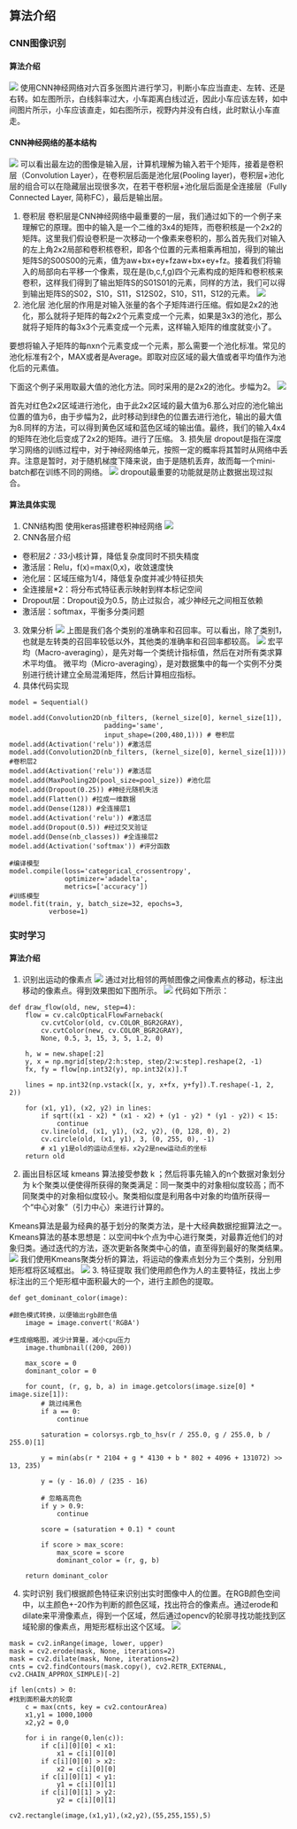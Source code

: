 ## 算法介绍
### CNN图像识别
#### 算法介绍
![](http://upload-images.jianshu.io/upload_images/8920871-4df70ba1699211d5.png?imageMogr2/auto-orient/strip%7CimageView2/2/w/1240)
使用CNN神经网络对六百多张图片进行学习，判断小车应当直走、左转、还是右转。如左图所示，白线斜率过大，小车距离白线过近，因此小车应该左转，如中间图片所示，小车应该直走，如右图所示，视野内并没有白线，此时默认小车直走。
#### CNN神经网络的基本结构
![](http://upload-images.jianshu.io/upload_images/8920871-8a1060796aa069b4.png?imageMogr2/auto-orient/strip%7CimageView2/2/w/1240)
可以看出最左边的图像是输入层，计算机理解为输入若干个矩阵，接着是卷积层（Convolution Layer），在卷积层后面是池化层(Pooling layer)，卷积层+池化层的组合可以在隐藏层出现很多次，在若干卷积层+池化层后面是全连接层（Fully Connected Layer, 简称FC），最后是输出层。
1. 卷积层
卷积层是CNN神经网络中最重要的一层，我们通过如下的一个例子来理解它的原理。图中的输入是一个二维的3x4的矩阵，而卷积核是一个2x2的矩阵。这里我们假设卷积是一次移动一个像素来卷积的，那么首先我们对输入的左上角2x2局部和卷积核卷积，即各个位置的元素相乘再相加，得到的输出矩阵S的S00S00的元素，值为aw+bx+ey+fzaw+bx+ey+fz。接着我们将输入的局部向右平移一个像素，现在是(b,c,f,g)四个元素构成的矩阵和卷积核来卷积，这样我们得到了输出矩阵S的S01S01的元素，同样的方法，我们可以得到输出矩阵S的S02，S10，S11，S12S02，S10，S11，S12的元素。
![](http://upload-images.jianshu.io/upload_images/8920871-f4df5aaacfbf2428.png?imageMogr2/auto-orient/strip%7CimageView2/2/w/1240)
2. 池化层
池化层的作用是对输入张量的各个子矩阵进行压缩。假如是2x2的池化，那么就将子矩阵的每2x2个元素变成一个元素，如果是3x3的池化，那么就将子矩阵的每3x3个元素变成一个元素，这样输入矩阵的维度就变小了。

要想将输入子矩阵的每nxn个元素变成一个元素，那么需要一个池化标准。常见的池化标准有2个，MAX或者是Average。即取对应区域的最大值或者平均值作为池化后的元素值。

下面这个例子采用取最大值的池化方法。同时采用的是2x2的池化。步幅为2。
![](http://upload-images.jianshu.io/upload_images/8920871-723fe51b10311831.png?imageMogr2/auto-orient/strip%7CimageView2/2/w/1240)

首先对红色2x2区域进行池化，由于此2x2区域的最大值为6.那么对应的池化输出位置的值为6，由于步幅为2，此时移动到绿色的位置去进行池化，输出的最大值为8.同样的方法，可以得到黄色区域和蓝色区域的输出值。最终，我们的输入4x4的矩阵在池化后变成了2x2的矩阵。进行了压缩。
3. 损失层
dropout是指在深度学习网络的训练过程中，对于神经网络单元，按照一定的概率将其暂时从网络中丢弃。注意是暂时，对于随机梯度下降来说，由于是随机丢弃，故而每一个mini-batch都在训练不同的网络。
![](http://upload-images.jianshu.io/upload_images/8920871-84e202734475fffe.png?imageMogr2/auto-orient/strip%7CimageView2/2/w/1240)
dropout最重要的功能就是防止数据出现过拟合。
#### 算法具体实现
1. CNN结构图
使用keras搭建卷积神经网络
![](http://upload-images.jianshu.io/upload_images/8920871-7510f47e3e607f0f.png?imageMogr2/auto-orient/strip%7CimageView2/2/w/1240)
2. CNN各层介绍
- 卷积层*2：3*3小核计算，降低复杂度同时不损失精度
- 激活层：Relu，f(x)=max(0,x)，收敛速度快
- 池化层：区域压缩为1/4，降低复杂度并减少特征损失
- 全连接层*2：将分布式特征表示映射到样本标记空间
- Dropout层：Dropout设为0.5，防止过拟合，减少神经元之间相互依赖
- 激活层：softmax，平衡多分类问题
3. 效果分析
![](http://upload-images.jianshu.io/upload_images/8920871-39dc901b83d08761.png?imageMogr2/auto-orient/strip%7CimageView2/2/w/1240)
上图是我们各个类别的准确率和召回率。可以看出，除了类别1，也就是左转类的召回率较低以外，其他类的准确率和召回率都较高。
![](http://upload-images.jianshu.io/upload_images/8920871-21e2d32374808fcc.png?imageMogr2/auto-orient/strip%7CimageView2/2/w/1240)
宏平均（Macro-averaging），是先对每一个类统计指标值，然后在对所有类求算术平均值。
微平均（Micro-averaging），是对数据集中的每一个实例不分类别进行统计建立全局混淆矩阵，然后计算相应指标。
4. 具体代码实现
```
model = Sequential()  

model.add(Convolution2D(nb_filters, (kernel_size[0], kernel_size[1]),  
                        padding='same',  
                        input_shape=(200,480,1))) # 卷积层
model.add(Activation('relu')) #激活层
model.add(Convolution2D(nb_filters, (kernel_size[0], kernel_size[1]))) #卷积层2  
model.add(Activation('relu')) #激活层  
model.add(MaxPooling2D(pool_size=pool_size)) #池化层
model.add(Dropout(0.25)) #神经元随机失活
model.add(Flatten()) #拉成一维数据
model.add(Dense(128)) #全连接层1
model.add(Activation('relu')) #激活层  
model.add(Dropout(0.5)) #经过交叉验证
model.add(Dense(nb_classes)) #全连接层2  
model.add(Activation('softmax')) #评分函数
  
#编译模型  
model.compile(loss='categorical_crossentropy',  
              optimizer='adadelta',  
              metrics=['accuracy'])  
#训练模型  
model.fit(train, y, batch_size=32, epochs=3,  
          verbose=1)
```
### 实时学习
#### 算法介绍
1. 识别出运动的像素点
![](http://upload-images.jianshu.io/upload_images/8920871-99f9717936f2bd72.png?imageMogr2/auto-orient/strip%7CimageView2/2/w/1240)
通过对比相邻的两帧图像之间像素点的移动，标注出移动的像素点。得到效果图如下图所示。
![](http://upload-images.jianshu.io/upload_images/8920871-4ec9499c539d0303.png?imageMogr2/auto-orient/strip%7CimageView2/2/w/1240)
代码如下所示：
```
def draw_flow(old, new, step=4):
    flow = cv.calcOpticalFlowFarneback(
        cv.cvtColor(old, cv.COLOR_BGR2GRAY), 
        cv.cvtColor(new, cv.COLOR_BGR2GRAY), 
        None, 0.5, 3, 15, 3, 5, 1.2, 0)
    
    h, w = new.shape[:2]
    y, x = np.mgrid[step/2:h:step, step/2:w:step].reshape(2, -1)
    fx, fy = flow[np.int32(y), np.int32(x)].T

    lines = np.int32(np.vstack([x, y, x+fx, y+fy]).T.reshape(-1, 2, 2))

    for (x1, y1), (x2, y2) in lines:
        if sqrt((x1 - x2) * (x1 - x2) + (y1 - y2) * (y1 - y2)) < 15:
            continue
        cv.line(old, (x1, y1), (x2, y2), (0, 128, 0), 2)
        cv.circle(old, (x1, y1), 3, (0, 255, 0), -1)
        # x1 y1是old的运动点坐标，x2y2是new运动点的坐标
    return old
```
2. 画出目标区域
kmeans 算法接受参数 k ；然后将事先输入的n个数据对象划分为 k个聚类以便使得所获得的聚类满足：同一聚类中的对象相似度较高；而不同聚类中的对象相似度较小。聚类相似度是利用各中对象的均值所获得一个“中心对象”（引力中心）来进行计算的。

Kmeans算法是最为经典的基于划分的聚类方法，是十大经典数据挖掘算法之一。Kmeans算法的基本思想是：以空间中k个点为中心进行聚类，对最靠近他们的对象归类。通过迭代的方法，逐次更新各聚类中心的值，直至得到最好的聚类结果。
![](http://upload-images.jianshu.io/upload_images/8920871-8012bcd409797bcb.png?imageMogr2/auto-orient/strip%7CimageView2/2/w/1240)
我们使用Kmeans聚类分析的算法，将运动的像素点划分为三个类别，分别用矩形框将区域框出。
![](http://upload-images.jianshu.io/upload_images/8920871-86c64b93e10fb08b.png?imageMogr2/auto-orient/strip%7CimageView2/2/w/1240)
3. 特征提取
我们使用颜色作为人的主要特征，找出上步标注出的三个矩形框中面积最大的一个，进行主颜色的提取。
```
def get_dominant_color(image):  
      
#颜色模式转换，以便输出rgb颜色值  
    image = image.convert('RGBA')  
      
#生成缩略图，减少计算量，减小cpu压力  
    image.thumbnail((200, 200))  
      
    max_score = 0
    dominant_color = 0
      
    for count, (r, g, b, a) in image.getcolors(image.size[0] * image.size[1]):  
        # 跳过纯黑色  
        if a == 0:  
            continue  
          
        saturation = colorsys.rgb_to_hsv(r / 255.0, g / 255.0, b / 255.0)[1]  
         
        y = min(abs(r * 2104 + g * 4130 + b * 802 + 4096 + 131072) >> 13, 235)  
         
        y = (y - 16.0) / (235 - 16)  
          
        # 忽略高亮色  
        if y > 0.9:  
            continue  
          
        score = (saturation + 0.1) * count  
          
        if score > max_score:  
            max_score = score  
            dominant_color = (r, g, b)  
      
    return dominant_color
```
4. 实时识别
我们根据颜色特征来识别出实时图像中人的位置。在RGB颜色空间中，以主颜色+-20作为判断的颜色区域，找出符合的像素点。通过erode和dilate来平滑像素点，得到一个区域，然后通过opencv的轮廓寻找功能找到区域轮廓的像素点，用矩形框标出这个区域。
![](http://upload-images.jianshu.io/upload_images/8920871-ec752bde2d3741dd.png?imageMogr2/auto-orient/strip%7CimageView2/2/w/1240)
```
mask = cv2.inRange(image, lower, upper)
mask = cv2.erode(mask, None, iterations=2)
mask = cv2.dilate(mask, None, iterations=2)
cnts = cv2.findContours(mask.copy(), cv2.RETR_EXTERNAL, cv2.CHAIN_APPROX_SIMPLE)[-2]

if len(cnts) > 0:  
#找到面积最大的轮廓  
	c = max(cnts, key = cv2.contourArea)
	x1,y1 = 1000,1000
	x2,y2 = 0,0
    
	for i in range(0,len(c)):
		if c[i][0][0] < x1:
			x1 = c[i][0][0]
		if c[i][0][0] > x2:
			x2 = c[i][0][0]
		if c[i][0][1] < y1:
			y1 = c[i][0][1]
		if c[i][0][1] > y2:
			y2 = c[i][0][1]

cv2.rectangle(image,(x1,y1),(x2,y2),(55,255,155),5)
```
